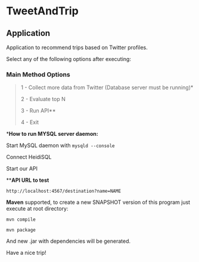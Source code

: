 TweetAndTrip
====================

Application
---------------------

Application to recommend trips based on Twitter profiles.

Select any of the following options after executing:

### Main Method Options

> 1 - Collect more data from Twitter (Database server must be running)*
> 
> 2 - Evaluate top N
>
> 3 - Run API**
>
> 4 - Exit

***How to run MYSQL server daemon:**

Start MySQL daemon with `mysqld --console`

Connect HeidiSQL

Start our API

****API URL to test**

`http://localhost:4567/destination?name=NAME`



**Maven** supported, to create a new SNAPSHOT version of this program just execute at root directory:

`mvn compile`

`mvn package`

And new .jar with dependencies will be generated.




Have a nice trip!